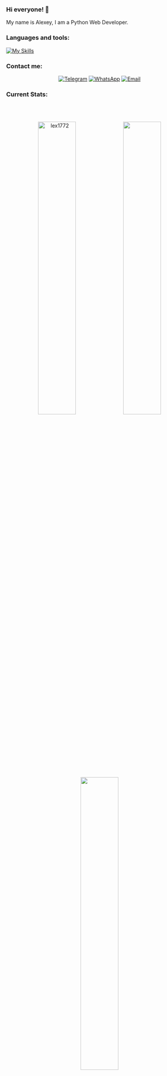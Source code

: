 ### Hi everyone! 👋

My name is Alexey, I am a Python Web Developer. 

### Languages and tools:
[![My Skills](https://skillicons.dev/icons?i=python,html,css,bootstrap,django,redis,postgresql,docker,github.gitlab)](https://skillicons.dev)

### Contact me:

<p align="center">
  <a href="https://t.me/alexey_romanenkov"><img src="https://img.shields.io/badge/Telegram-blue?logo=Telegram" alt="Telegram"></a>
  <a href="https://wa.me/79036889656"><img src="https://img.shields.io/badge/WhatsApp-dark_green?logo=whatsapp&logoColor=white" alt="WhatsApp"></a>
  <a href="mailto:alexey_romanenkov@mail.ru"><img src="https://img.shields.io/badge/Email-orange?logo=mail.ru" alt="Email"></a>
</p>

### Current Stats:

</br>
</div>
<br />
<p align="center"><img width="45%" src="https://github-readme-streak-stats.herokuapp.com/?user=lex1772&theme=gotham&show_icons=true" alt="lex1772"/>

<img width="45%" src="https://github-readme-stats-ten-gilt.vercel.app/api?username=lex1772&show_icons=true&theme=gotham"/>
</p>

<p align="center"><img  width="45%" src="https://github-readme-stats-ten-gilt.vercel.app/api/top-langs/?username=lex1772&theme=gotham"/>

